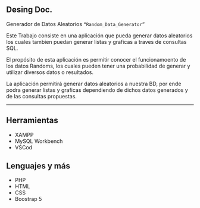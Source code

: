 ## Desing Doc.

Generador de Datos Aleatorios `“Random_Data_Generator”`

Este Trabajo consiste en una aplicación que pueda generar datos aleatorios los cuales tambien puedan generar listas y graficas a traves de consultas SQL. 

El propósito de esta aplicación es permitir conocer el funcionamoento de los datos Randoms, los cuales pueden tener una probabilidad de generar y utilizar diversos datos o resultados.

La aplicación permitirá generar datos aleatorios a nuestra BD, por ende podra generar listas y graficas dependiendo de dichos datos generados y de las consultas propuestas.

-------------------------------------------------------------------------------------------------------------------------------------------------------------------------------------------------------------------------------------------------------------------

## Herramientas
* XAMPP
* MySQL Workbench
* VSCod

## Lenguajes y más
* PHP
* HTML
* CSS
* Boostrap 5